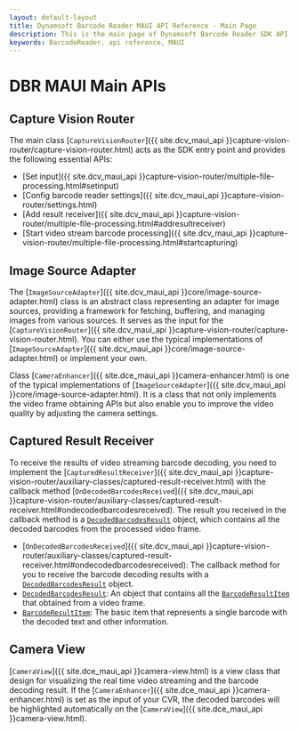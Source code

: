 ```yaml
---
layout: default-layout
title: Dynamsoft Barcode Reader MAUI API Reference - Main Page
description: This is the main page of Dynamsoft Barcode Reader SDK API Reference for MAUI Language.
keywords: BarcodeReader, api reference, MAUI
---
```


# DBR MAUI Main APIs

## Capture Vision Router

The main class [`CaptureVisionRouter`]({{ site.dcv_maui_api }}capture-vision-router/capture-vision-router.html) acts as the SDK entry point and provides the following essential APIs:

- [Set input]({{ site.dcv_maui_api }}capture-vision-router/multiple-file-processing.html#setinput)
- [Config barcode reader settings]({{ site.dcv_maui_api }}capture-vision-router/settings.html)
- [Add result receiver]({{ site.dcv_maui_api }}capture-vision-router/multiple-file-processing.html#addresultreceiver)
- [Start video stream barcode processing]({{ site.dcv_maui_api }}capture-vision-router/multiple-file-processing.html#startcapturing)

## Image Source Adapter

The [`ImageSourceAdapter`]({{ site.dcv_maui_api }}core/image-source-adapter.html) class is an abstract class representing an adapter for image sources, providing a framework for fetching, buffering, and managing images from various sources. It serves as the input for the [`CaptureVisionRouter`]({{ site.dcv_maui_api }}capture-vision-router/capture-vision-router.html). You can either use the typical implementations of [`ImageSourceAdapter`]({{ site.dcv_maui_api }}core/image-source-adapter.html) or implement your own.

Class [`CameraEnhancer`]({{ site.dce_maui_api }}camera-enhancer.html) is one of the typical implementations of [`ImageSourceAdapter`]({{ site.dcv_maui_api }}core/image-source-adapter.html). It is a class that not only implements the video frame obtaining APIs but also enable you to improve the video quality by adjusting the camera settings.

## Captured Result Receiver

To receive the results of video streaming barcode decoding, you need to implement the [`CapturedResultReceiver`]({{ site.dcv_maui_api }}capture-vision-router/auxiliary-classes/captured-result-receiver.html) with the callback method [`OnDecodedBarcodesReceived`]({{ site.dcv_maui_api }}capture-vision-router/auxiliary-classes/captured-result-receiver.html#ondecodedbarcodesreceived). The result you received in the callback method is a [`DecodedBarcodesResult`](decoded-barcodes-result.md) object, which contains all the decoded barcodes from the processed video frame.

- [`OnDecodedBarcodesReceived`]({{ site.dcv_maui_api }}capture-vision-router/auxiliary-classes/captured-result-receiver.html#ondecodedbarcodesreceived): The callback method for you to receive the barcode decoding results with a [`DecodedBarcodesResult`](decoded-barcodes-result.md) object.
- [`DecodedBarcodesResult`](decoded-barcodes-result.md): An object that contains all the [`BarcodeResultItem`](barcode-result-item.md) that obtained from a video frame.
- [`BarcodeResultItem`](barcode-result-item.md): The basic item that represents a single barcode with the decoded text and other information.

## Camera View

[`CameraView`]({{ site.dce_maui_api }}camera-view.html) is a view class that design for visualizing the real time video streaming and the barcode decoding result. If the [`CameraEnhancer`]({{ site.dce_maui_api }}camera-enhancer.html) is set as the input of your CVR, the decoded barcodes will be highlighted automatically on the [`CameraView`]({{ site.dce_maui_api }}camera-view.html).
